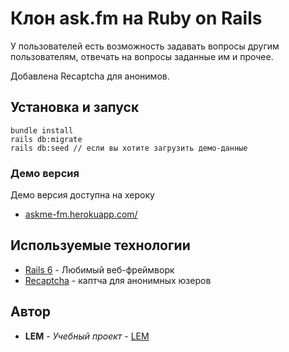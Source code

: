 # Клон ask.fm на Ruby on Rails

У пользователей есть возможность задавать вопросы
другим пользователям, отвечать на вопросы заданные им и прочее.

Добавлена Recaptcha для анонимов.

## Установка и запуск

```
bundle install
rails db:migrate
rails db:seed // если вы хотите загрузить демо-данные
```

### Демо версия

Демо версия доступна на хероку
* [askme-fm.herokuapp.com/](http://askme-fm.herokuapp.com/)

## Используемые технологии

* [Rails 6](https://rubygems.org/gems/rails/versions/) - Любимый веб-фреймворк
* [Recaptcha](https://github.com/ambethia/recaptcha) - каптча для анонимных юзеров


## Автор

* **LEM** - *Учебный проект* - [LEM](https://github.com/Lemeri02)
